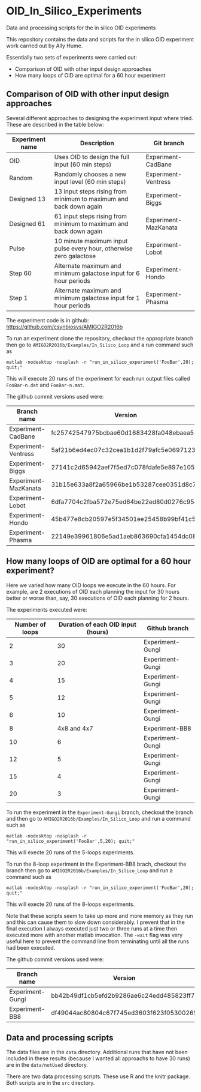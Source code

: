# OID_In_Silico_Experiments
Data and processing scripts for the in silico OID experiments

This repository contains the data and scripts for the in silico OID experiment work carried out by Ally Hume.

Essentially two sets of experiments were carried out:
* Comparison of OID with other input design approaches
* How many loops of OID are optimal for a 60 hour experiment

## Comparison of OID with other input design approaches

Several different approaches to designing the experiment input where tried.  These are described in the table below:

| Experiment name | Description | Git branch |
|-----------------|-------------|-----------------|
| OID         | Uses OID to design the full input (60 min steps)    | Experiment-CadBane |
| Random      | Randomly chooses a new input level (60 min steps) | Experiment-Ventress |
| Designed 13 | 13 input steps rising from minimum to maximum and back down again | Experiment-Biggs |
| Designed 61 | 61 input steps rising from minimum to maximum and back down again | Experiment-MazKanata |
| Pulse       | 10 minute maximum input pulse every hour, otherwise zero galactose | Experiment-Lobot |
| Step 60     | Alternate maximum and minimum galactose input for 6 hour periods | Experiment-Hondo |
| Step 1      | Alternate maximum and minimum galactose input for 1 hour periods | Experiment-Phasma |

The experiment code is in github: https://github.com/csynbiosys/AMIGO2R2016b

To run an experiment clone the repository, checkout the appropriate branch then go to `AMIGO2R2016b/Examples/In_Silico_Loop` and 
a run command such as
```
matlab -nodesktop -nosplash -r "run_in_silico_experiment('FooBar',20); quit;"
```
This will execute 20 runs of the experiment for each run output files called `FooBar-n.dat` and `FooBar-n.mat`. 

The github commit versions used were:

| Branch name |  Version|
|-------------|---------|
| Experiment-CadBane   |  fc25742547975bcbae60d1683428fa048ebaea5  |
| Experiment-Ventress  |  5af21b6ed4ec07c32cea1b1d2f79afc5e0697123 |
| Experiment-Biggs     | 27141c2d65942aef7f5ed7c078fdafe5e897e105  |
| Experiment-MazKanata |  31b15e633a8f2a65966be1b53287cee0351d8c70 |
| Experiment-Lobot     | 6dfa7704c2fba572e75ed64be22ed80d0276c95d  |
| Experiment-Hondo     |  45b477e8cb20597e5f34501ee25458b99bf41c58 |
| Experiment-Phasma    |  22149e39961806e5ad1aeb863690cfa1454dc08e |


## How many loops of OID are optimal for a 60 hour experiment?

Here we varied how many OID loops we execute in the 60 hours. For example, are 2 executions of OID each planning the input for 30 hours better or worse than, say, 30 executions of OID each planning for 2 hours.

The experiments executed were:

| Number of loops |  Duration of each OID input (hours) | Github branch |
|-----------------|-----------------------------|---------------|
| 2 | 30 | Experiment-Gungi |
| 3 | 20 | Experiment-Gungi |
| 4 | 15 | Experiment-Gungi |
| 5 | 12 | Experiment-Gungi |
| 6 | 10 | Experiment-Gungi |
| 8 | 4x8 and 4x7 | Experiment-BB8 |
| 10 | 6 | Experiment-Gungi |
| 12 | 5 | Experiment-Gungi |
| 15 | 4 | Experiment-Gungi |
| 20 | 3 | Experiment-Gungi |

To run the experiment in the `Experiment-Gungi` branch, checkout the branch and then go to `AMIGO2R2016b/Examples/In_Silico_Loop` and run a command such as
```
matlab -nodesktop -nosplash -r "run_in_silico_experiment('FooBar',5,20); quit;"
```
This will execte 20 runs of the 5-loops experiments.

To run the 8-loop experiment in the Experiment-BB8 brach, checkout the branch then go to `AMIGO2R2016b/Examples/In_Silico_Loop` and run a command such as
```
matlab -nodesktop -nosplash -r "run_in_silico_experiment('FooBar',20); quit;"
```
This will execte 20 runs of the 8-loops experiments.

Note that these scripts seem to take up more and more memory as they run and this can cause them to slow down considerably. I prevent that in the final execution I always executed just two or three runs at a time then executed more with another matlab invocation. The `-wait` flag was very useful here to prevent the command line from terminating until all the runs had been executed.

The github commit versions used were:

| Branch name |  Version|
|-------------|---------|
| Experiment-Gungi  |  bb42b49df1cb5efd2b9286ae6c24edd485823ff7  |
| Experiment-BB8    |  df49044ac80804c67f745ed3603f623f05300265  |


## Data and processing scripts

The data files are in the `data` directory. Additional runs that have not been included in these results (because I wanted
all approachs to have 30 runs) are in the `data/notUsed` directory.

There are two data processing scripts.  These use R and the knitr package. Both scripts are in the `src` directory.


